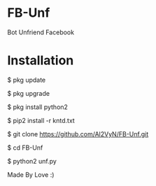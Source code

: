 # FB-Unf
Bot Unfriend Facebook

# Installation
$ pkg update

$ pkg upgrade

$ pkg install python2

$ pip2 install -r kntd.txt

$ git clone https://github.com/Al2VyN/FB-Unf.git

$ cd FB-Unf

$ python2 unf.py

Made By Love :)
